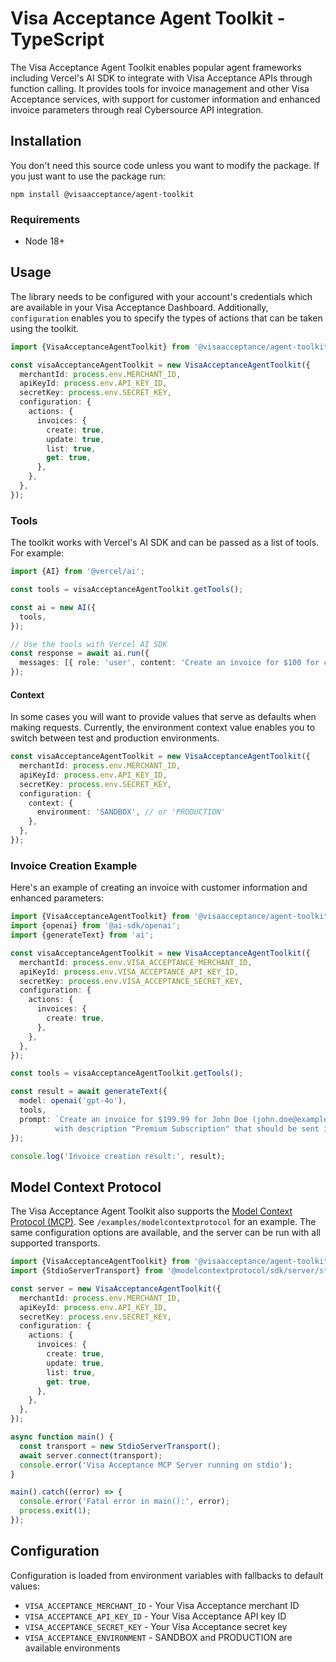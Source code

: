 # Visa Acceptance Agent Toolkit - TypeScript

The Visa Acceptance Agent Toolkit enables popular agent frameworks including Vercel's AI SDK to integrate with Visa Acceptance APIs through function calling. It provides tools for invoice management and other Visa Acceptance services, with support for customer information and enhanced invoice parameters through real Cybersource API integration.

## Installation

You don't need this source code unless you want to modify the package. If you just
want to use the package run:

```
npm install @visaacceptance/agent-toolkit
```

### Requirements

- Node 18+

## Usage

The library needs to be configured with your account's credentials which are available in your Visa Acceptance Dashboard. Additionally, `configuration` enables you to specify the types of actions that can be taken using the toolkit.

```typescript
import {VisaAcceptanceAgentToolkit} from '@visaacceptance/agent-toolkit/ai-sdk';

const visaAcceptanceAgentToolkit = new VisaAcceptanceAgentToolkit({
  merchantId: process.env.MERCHANT_ID,
  apiKeyId: process.env.API_KEY_ID,
  secretKey: process.env.SECRET_KEY,
  configuration: {
    actions: {
      invoices: {
        create: true,
        update: true,
        list: true,
        get: true,
      },
    },
  },
});
```

### Tools

The toolkit works with Vercel's AI SDK and can be passed as a list of tools. For example:

```typescript
import {AI} from '@vercel/ai';

const tools = visaAcceptanceAgentToolkit.getTools();

const ai = new AI({
  tools,
});

// Use the tools with Vercel AI SDK
const response = await ai.run({
  messages: [{ role: 'user', content: 'Create an invoice for $100 for customer John Doe' }],
});
```

#### Context

In some cases you will want to provide values that serve as defaults when making requests. Currently, the environment context value enables you to switch between test and production environments.

```typescript
const visaAcceptanceAgentToolkit = new VisaAcceptanceAgentToolkit({
  merchantId: process.env.MERCHANT_ID,
  apiKeyId: process.env.API_KEY_ID,
  secretKey: process.env.SECRET_KEY,
  configuration: {
    context: {
      environment: 'SANDBOX', // or 'PRODUCTION'
    },
  },
});
```

### Invoice Creation Example

Here's an example of creating an invoice with customer information and enhanced parameters:

```typescript
import {VisaAcceptanceAgentToolkit} from '@visaacceptance/agent-toolkit/ai-sdk';
import {openai} from '@ai-sdk/openai';
import {generateText} from 'ai';

const visaAcceptanceAgentToolkit = new VisaAcceptanceAgentToolkit({
  merchantId: process.env.VISA_ACCEPTANCE_MERCHANT_ID,
  apiKeyId: process.env.VISA_ACCEPTANCE_API_KEY_ID,
  secretKey: process.env.VISA_ACCEPTANCE_SECRET_KEY,
  configuration: {
    actions: {
      invoices: {
        create: true,
      },
    },
  },
});

const tools = visaAcceptanceAgentToolkit.getTools();

const result = await generateText({
  model: openai('gpt-4o'),
  tools,
  prompt: `Create an invoice for $199.99 for John Doe (john.doe@example.com)
          with description "Premium Subscription" that should be sent immediately via email`,
});

console.log('Invoice creation result:', result);

```

## Model Context Protocol

The Visa Acceptance Agent Toolkit also supports the [Model Context Protocol (MCP)](https://modelcontextprotocol.com/). See `/examples/modelcontextprotocol` for an example. The same configuration options are available, and the server can be run with all supported transports.

```typescript
import {VisaAcceptanceAgentToolkit} from '@visaacceptance/agent-toolkit/modelcontextprotocol';
import {StdioServerTransport} from '@modelcontextprotocol/sdk/server/stdio.js';

const server = new VisaAcceptanceAgentToolkit({
  merchantId: process.env.MERCHANT_ID,
  apiKeyId: process.env.API_KEY_ID,
  secretKey: process.env.SECRET_KEY,
  configuration: {
    actions: {
      invoices: {
        create: true,
        update: true,
        list: true,
        get: true,
      },
    },
  },
});

async function main() {
  const transport = new StdioServerTransport();
  await server.connect(transport);
  console.error('Visa Acceptance MCP Server running on stdio');
}

main().catch((error) => {
  console.error('Fatal error in main():', error);
  process.exit(1);
});
```

## Configuration

Configuration is loaded from environment variables with fallbacks to default values:

- `VISA_ACCEPTANCE_MERCHANT_ID` - Your Visa Acceptance merchant ID
- `VISA_ACCEPTANCE_API_KEY_ID` - Your Visa Acceptance API key ID
- `VISA_ACCEPTANCE_SECRET_KEY` - Your Visa Acceptance secret key
- `VISA_ACCEPTANCE_ENVIRONMENT` - SANDBOX and PRODUCTION are available environments
